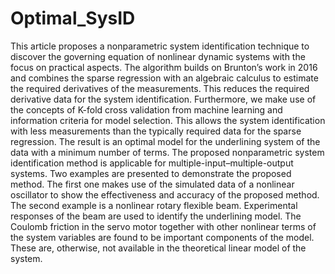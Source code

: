 # Optimal_SysID

This article proposes a nonparametric system identification technique to discover the governing equation of nonlinear dynamic systems with the focus on practical aspects. The algorithm builds on Brunton’s work in 2016 and combines the sparse regression with an algebraic calculus to estimate the required derivatives of the measurements. This reduces the required derivative data for the system identification. Furthermore, we make use of the concepts of K-fold cross validation from machine learning and information criteria for model selection. This allows the system identification with less measurements than the typically required data for the sparse regression. The result is an optimal model for the underlining system of the data with a minimum number of terms. The proposed nonparametric system identification method is applicable for multiple-input–multiple-output systems. Two examples are presented to demonstrate the proposed method. The first one makes use of the simulated data of a nonlinear oscillator to show the effectiveness and accuracy of the proposed method. The second example is a nonlinear rotary flexible beam. Experimental responses of the beam are used to identify the underlining model. The Coulomb friction in the servo motor together with other nonlinear terms of the system variables are found to be important components of the model. These are, otherwise, not available in the theoretical linear model of the system.
